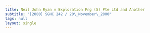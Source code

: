 ```yaml
---
title: Neil John Ryan v Exploration Png (S) Pte Ltd and Another
subtitle: "[2000] SGHC 242 / 20\_November\_2000"
tags: null
layout: single
---
```


